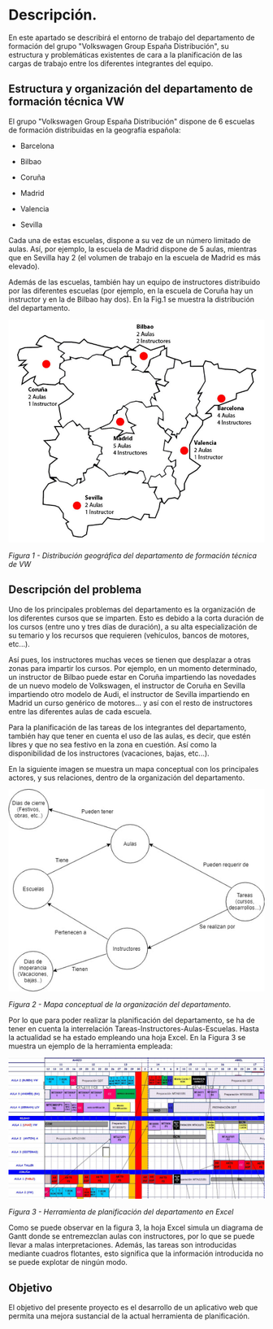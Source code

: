# Descripción.

En este apartado se describirá el entorno de trabajo del departamento de
formación del grupo "Volkswagen Group España Distribución", su
estructura y problemáticas existentes de cara a la planificación de las
cargas de trabajo entre los diferentes integrantes del equipo.

## Estructura y organización del departamento de formación técnica VW

El grupo "Volkswagen Group España Distribución" dispone de 6 escuelas de
formación distribuidas en la geografía española:

-   Barcelona

-   Bilbao

-   Coruña

-   Madrid

-   Valencia

-   Sevilla

Cada una de estas escuelas, dispone a su vez de un número limitado de
aulas. Así, por ejemplo, la escuela de Madrid dispone de 5 aulas,
mientras que en Sevilla hay 2 (el volumen de trabajo en la escuela de
Madrid es más elevado).

Además de las escuelas, también hay un equipo de instructores
distribuido por las diferentes escuelas (por ejemplo, en la escuela de
Coruña hay un instructor y en la de Bilbao hay dos). En la Fig.1 se
muestra la distribución del departamento.

![](/media/image1.jpeg)

*Figura 1 - Distribución geográfica del departamento de formación técnica
de VW*

## Descripción del problema

Uno de los principales problemas del departamento es la organización de
los diferentes cursos que se imparten. Esto es debido a la corta
duración de los cursos (entre uno y tres días de duración), a su alta
especialización de su temario y los recursos que requieren (vehículos,
bancos de motores, etc...).

Así pues, los instructores muchas veces se tienen que desplazar a otras
zonas para impartir los cursos. Por ejemplo, en un momento determinado,
un instructor de Bilbao puede estar en Coruña impartiendo las novedades
de un nuevo modelo de Volkswagen, el instructor de Coruña en Sevilla
impartiendo otro modelo de Audi, el instructor de Sevilla impartiendo en
Madrid un curso genérico de motores... y así con el resto de
instructores entre las diferentes aulas de cada escuela.

Para la planificación de las tareas de los integrantes del departamento,
también hay que tener en cuenta el uso de las aulas, es decir, que estén
libres y que no sea festivo en la zona en cuestión. Así como la
disponibilidad de los instructores (vacaciones, bajas, etc...).

En la siguiente imagen se muestra un mapa conceptual con los principales
actores, y sus relaciones, dentro de la organización del departamento.

![](/media/image2.jpeg)

*Figura 2 - Mapa conceptual de la organización del departamento.*

Por lo que para poder realizar la planificación del departamento, se ha
de tener en cuenta la interrelación Tareas-Instructores-Aulas-Escuelas.
Hasta la actualidad se ha estado empleando una hoja Excel. En la Figura
3 se muestra un ejemplo de la herramienta empleada:

![](/media/image3.jpeg)

*Figura 3 - Herramienta de planificación del departamento en Excel*

Como se puede observar en la figura 3, la hoja Excel simula un diagrama
de Gantt donde se entremezclan aulas con instructores, por lo que se
puede llevar a malas interpretaciones. Además, las tareas son
introducidas mediante cuadros flotantes, esto significa que la
información introducida no se puede explotar de ningún modo.

## Objetivo

El objetivo del presente proyecto es el desarrollo de un aplicativo web
que permita una mejora sustancial de la actual herramienta de
planificación.
